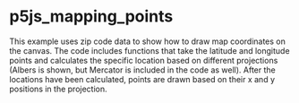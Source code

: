 # p5js_mapping_points
This example uses zip code data to show how to draw map coordinates on the canvas. The code includes functions that take the latitude and longitude points and calculates the specific location based on different projections (Albers is shown, but Mercator is included in the code as well). After the locations have been calculated, points are drawn based on their x and y positions in the projection. 

